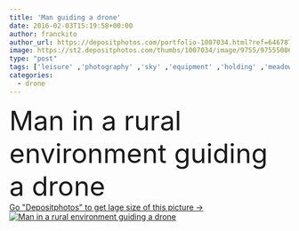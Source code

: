 ```yaml
---
title: 'Man guiding a drone'
date: 2016-02-03T15:19:58+00:00
author: franckito
author_url: https://depositphotos.com/portfolio-1007034.html?ref=64678756
image: https://st2.depositphotos.com/thumbs/1007034/image/9755/97555006/api_thumb_450.jpg?forcejpeg=true
type: "post"
tags: ['leisure' ,'photography' ,'sky' ,'equipment' ,'holding' ,'meadow' ,'outdoors' ,'nature' ,'rural' ,'flying' ,'vehicle' ,'hobby' ,'man' ,'technology' ,'driving' ,'landscape' ,'concept' ,'idea' ,'industry' ,'moving' ,'device' ,'electronics' ,'camera' ,'remote' ,'future' ,'robot' ,'flight' ,'casual' ,'control' ,'lake' ,'aircraft' ,'horse' ,'fields' ,'robotic' ,'Filming' ,'handling' ,'rotor' ,'drone' ,'guiding' ,'driverless' ,'unmanned' ,'uav' ,'quadricopter' ,'quadcopter' ,'FPV' ,'multirotor' ,'aeromodelism' ]
categories: 
  - drone
---
```

<div aling="center">
            <font size="60"> Man in a rural environment guiding a drone</font>   
</div>
<div>
    <a href='https://st2.depositphotos.com/thumbs/1007034/image/9755/97555006/api_thumb_450.jpg?forcejpeg=true?ref=64678756' target=_blank > Go "Depositphotos" to get lage size of this picture ->
        <img href='https://st2.depositphotos.com/thumbs/1007034/image/9755/97555006/api_thumb_450.jpg?forcejpeg=true?ref=64678756' src='https://st2.depositphotos.com/1007034/9755/i/950/depositphotos_97555006-stock-photo-man-guiding-a-drone.jpg?forcejpeg=true' alt='Man in a rural environment guiding a drone' >
    </a>
</div>
